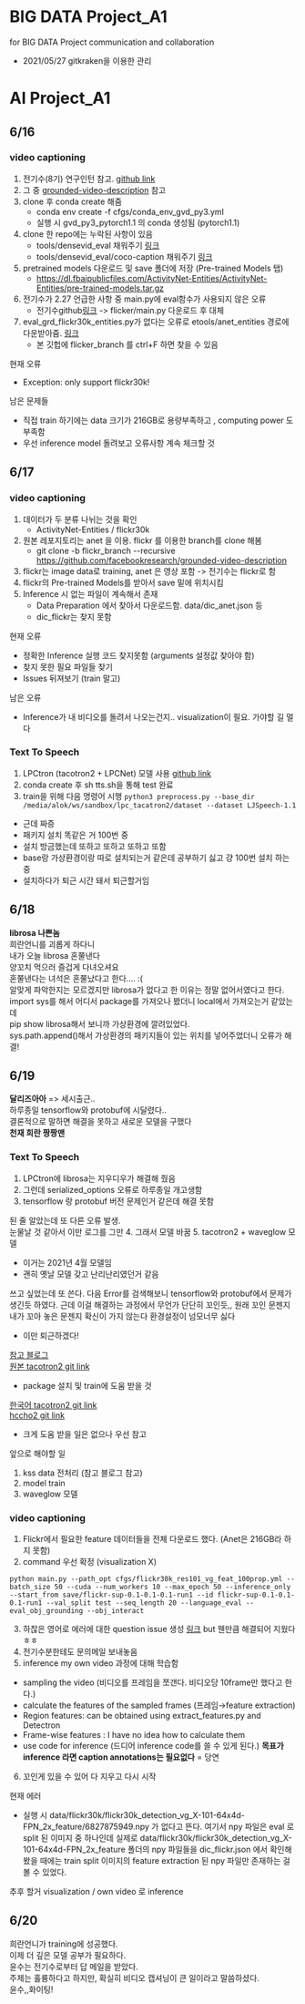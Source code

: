 # BIG DATA Project_A1
for BIG DATA Project communication and collaboration

- 2021/05/27 gitkraken을 이용한 관리

# AI Project_A1

## 6/16

### **video captioning**

1. 전기수(8기) 연구인턴 참고. [github link](https://github.com/Hinterhalter/CCTV_Video_Captioning)
2. 그 중 [grounded-video-description](https://github.com/facebookresearch/grounded-video-description) 참고 
3. clone 후 conda create 해줌
   - conda env create -f cfgs/conda_env_gvd_py3.yml
   - 실행 시 gvd_py3_pytorch1.1 의 conda 생성됨 (pytorch1.1)
4. clone 한 repo에는 누락된 사항이 있음
   - tools/densevid_eval 채워주기 [링크](https://github.com/LuoweiZhou/densevid_eval_spice)
   - tools/densevid_eval/coco-caption 채워주기 [링크](https://github.com/LuoweiZhou/coco-caption/tree/de6f385503ac9a4305a1dcdc39c02312f9fa13fc)
5. pretrained models 다운로드 및 save 폴더에 저장 (Pre-trained Models 탭) 
   - https://dl.fbaipublicfiles.com/ActivityNet-Entities/ActivityNet-Entities/pre-trained-models.tar.gz
6. 전기수가 2.27 언급한 사항 중 main.py에 eval함수가 사용되지 않은 오류
   - 전기수github[링크](https://github.com/Hinterhalter/CCTV_Video_Captioning) -> flicker/main.py 다운로드 후 대체
7. eval_grd_flickr30k_entities.py가 없다는 오류로  etools/anet_entities 경로에 다운받아줌. [링크](https://github.com/facebookresearch/grounded-video-description/tree/flickr_branch)
   - 본 깃헙에 flicker_branch 를 ctrl+F 하면 찾을 수 있음

현재 오류
- Exception: only support flickr30k!

남은 문제들
- 직접 train 하기에는 data 크기가 216GB로 용량부족하고 , computing power 도 부족함 
- 우선 inference model 돌려보고 오류사항 계속 체크할 것

## 6/17

### **video captioning**

1. 데이터가 두 분류 나뉘는 것을 확인
   - ActivityNet-Entities / flickr30k
2. 원본 레포지토리는 anet 을 이용. flickr 를 이용한 branch를 clone 해봄
   - git clone -b flickr_branch --recursive https://github.com/facebookresearch/grounded-video-description
3. flickr는 image data로 training, anet 은 영상 포함 -> 전기수는 flickr로 함
4. flickr의 Pre-trained Models를 받아서 save 밑에 위치시킴
5. Inference 시 없는 파일이 계속해서 존재
   - Data Preparation 에서 찾아서 다운로드함. data/dic_anet.json 등
   - dic_flickr는 찾지 못함

현재 오류
- 정확한 Inference 실행 코드 찾지못함 (arguments 설정값 찾아야 함)
- 찾지 못한 필요 파일들 찾기
- Issues 뒤져보기 (train 말고)

남은 오류
- Inference가 내 비디오를 돌려서 나오는건지.. visualization이 필요. 가야할 길 멀다

### **Text To Speech**
1. LPCtron (tacotron2 + LPCNet) 모델 사용 [github link](https://github.com/alokprasad/LPCTron)
2. conda create 후 sh tts.sh을 통해 test 완료
3. train을 위해 다음 명령어 시행
```python3 preprocess.py --base_dir /media/alok/ws/sandbox/lpc_tacatron2/dataset --dataset LJSpeech-1.1```
- 근데 짜증
- 패키지 설치 똑같은 거 100번 중
- 설치 방금했는데 또하고 또하고 또하고 또함
- base랑 가상환경이랑 따로 설치되는거 같은데 공부하기 싫고 걍 100번 설치 하는 중
- 설치하다가 퇴근 시간 돼서 퇴근할거임

## 6/18
**librosa 나쁜놈**     
희란언니를 괴롭게 하다니       
내가 오늘 librosa 혼쭐낸다   
양꼬치 먹으러 즐겁게 다녀오셔요   
혼쭐낸다는 녀석은 혼쭐났다고 한다.... :(     
알맞게 파악한지는 모르겠지만 librosa가 없다고 한 이유는 정말 없어서였다고 한다.     
import sys를 해서 어디서 package를 가져오나 봤더니 local에서 가져오는거 같았는데    
pip show librosa해서 보니까 가상환경에 깔려있었다.    
sys.path.append()해서 가상환경의 패키지들이 있는 위치를 넣어주었더니 오류가 해결!         

## 6/19
**달리즈아아** => 세시출근..   
하루종일 tensorflow와 protobuf에 시달렸다..   
결론적으로 말하면 해결을 못하고 새로운 모델을 구했다    
**천재 희란 짱짱맨**

### **Text To Speech**
1. LPCtron에 librosa는 지우디우가 해결해 줬음
2. 그런데 serialized_options 오류로 하루종일 개고생함
3. tensorflow 랑 protobuf 버전 문제인거 같은데 해결 못함

된 줄 알았는데 또 다른 오류 발생.     
눈물날 것 같아서 이만 로그를 그만
4. 그래서 모델 바꿈
5. tacotron2 + waveglow 모델 
   - 이거는 2021년 4월 모델임
   - 괜히 옛날 모델 갖고 난리난리였던거 같음

쓰고 싶었는데 또 쓴다.
다음 Error를 검색해보니 tensorflow와 protobuf에서 문제가 생긴듯 하였다.
근데 이걸 해결하는 과정에서 무언가 단단히 꼬인듯,,
원래 꼬인 문젠지 내가 꼬아 놓은 문젠지 확신이 가지 않는다
환경설정이 넘모너무 싫다    
- 이만 퇴근하겠다!    
     

[참고 블로그](https://joungheekim.github.io/2021/04/02/code-review/)          
[원본 tacotron2 git link](https://github.com/NVIDIA/tacotron2)     
   - package 설치 및 train에 도움 받을 것    
        
        
[한국어 tacotron2 git link](https://github.com/JoungheeKim/tacotron2)     
[hccho2 git link](https://github.com/hccho2/Tacotron2-Wavenet-Korean-TTS)      
   - 크게 도움 받을 일은 없으나 우선 참고

앞으로 해야할 일
1. kss data 전처리 (참고 블로그 참고)
2. model train
3. waveglow 모델

### **video captioning**
1. Flickr에서 필요한 feature 데이터들을 전체 다운로드 했다. (Anet은 216GB라 하지 못함)
2. command 우선 확정 (visualization X)
```
python main.py --path_opt cfgs/flickr30k_res101_vg_feat_100prop.yml --batch_size 50 --cuda --num_workers 10 --max_epoch 50 --inference_only --start_from save/flickr-sup-0.1-0.1-0.1-run1 --id flickr-sup-0.1-0.1-0.1-run1 --val_split test --seq_length 20 --language_eval --eval_obj_grounding --obj_interact
```
3. 하찮은 영어로 에러에 대한 question issue 생성 [링크](https://github.com/facebookresearch/grounded-video-description/issues/37) but 웬만큼 해결되어 지웠다 ㅎㅎ
4. 전기수분한테도 문의메일 보내놓음
5. inference my own video 과정에 대해 학습함 
- sampling the video (비디오를 프레임을 쪼갠다. 비디오당 10frame만 했다고 한다.)
- calculate the features of the sampled frames (프레임→feature extraction)
 - Region features: can be obtained using extract_features.py and Detectron
 - Frame-wise features : I have no idea how to calculate them
- use code for inference (드디어 inference code를 쓸 수 있게 된다.)
**목표가 inference 라면 caption annotations는 필요없다** = 당연
6. 꼬인게 있을 수 있어 다 지우고 다시 시작


현재 에러
- 실행 시 data/flickr30k/flickr30k_detection_vg_X-101-64x4d-FPN_2x_feature/6827875949.npy 가 없다고 뜬다. 여기서 npy 파일은 eval 로 split 된 이미지 중 하나인데 실제로  data/flickr30k/flickr30k_detection_vg_X-101-64x4d-FPN_2x_feature 폴더의 npy 파일들을 dic_flickr.json 에서 확인해 봤을 때에는 train split 이미지의 feature extraction 된 npy 파일만 존재하는 걸 볼 수 있었다.

추후 할거
visualization / own video 로 inference 

## 6/20
희란언니가 training에 성공했다.     
이제 더 깊은 모델 공부가 필요하다.     
윤수는 전기수로부터 답 메일을 받았다.     
주제는 훌륭하다고 하지만, 확실히 비디오 캡셔닝이 큰 일이라고 말씀하셨다.    
윤수,,화이팅!      
